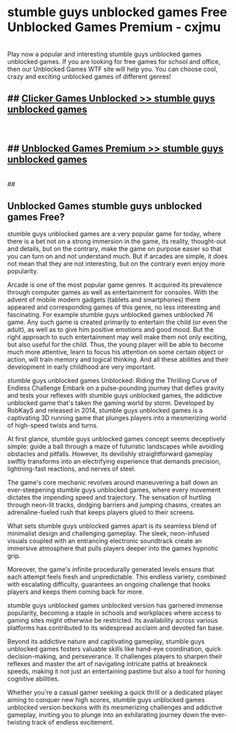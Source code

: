 # stumble guys unblocked games  Free Unblocked Games Premium - cxjmu <br>
<br>
Play now a popular and interesting stumble guys unblocked games unblocked games. If you are looking for free games for school and office, then our Unblocked Games WTF site will help you. You can choose cool, crazy and exciting unblocked games of different genres!


## ##  [Clicker Games Unblocked >> stumble guys unblocked games](http://freeplayer.one?title=stumble_guys_unblocked_games&ref=UGames)
  <br>

##  ## [Unblocked Games Premium >> stumble guys unblocked games](http://freeplayer.one?title=stumble_guys_unblocked_games&ref=UGames)
  <br>
  ##



## Unblocked Games stumble guys unblocked games Free?

stumble guys unblocked games are a very popular game for today, where there is a bet not on a strong immersion in the game, its reality, thought-out and details, but on the contrary, make the game on purpose easier so that you can turn on and not understand much. But if arcades are simple, it does not mean that they are not interesting, but on the contrary even enjoy more popularity.

Arcade is one of the most popular game genres. It acquired its prevalence through computer games as well as entertainment for consoles. With the advent of mobile modern gadgets (tablets and smartphones) there appeared and corresponding games of this genre, no less interesting and fascinating. For example stumble guys unblocked games unblocked 76 game. Any such game is created primarily to entertain the child (or even the adult), as well as to give him positive emotions and good mood. But the right approach to such entertainment may well make them not only exciting, but also useful for the child. Thus, the young player will be able to become much more attentive, learn to focus his attention on some certain object or action, will train memory and logical thinking. And all these abilities and their development in early childhood are very important.

stumble guys unblocked games Unblocked: Riding the Thrilling Curve of Endless Challenge
Embark on a pulse-pounding journey that defies gravity and tests your reflexes with stumble guys unblocked games, the addictive unblocked game that's taken the gaming world by storm. Developed by RobKayS and released in 2014, stumble guys unblocked games is a captivating 3D running game that plunges players into a mesmerizing world of high-speed twists and turns.

At first glance, stumble guys unblocked games concept seems deceptively simple: guide a ball through a maze of futuristic landscapes while avoiding obstacles and pitfalls. However, its devilishly straightforward gameplay swiftly transforms into an electrifying experience that demands precision, lightning-fast reactions, and nerves of steel.

The game's core mechanic revolves around maneuvering a ball down an ever-steepening stumble guys unblocked games, where every movement dictates the impending speed and trajectory. The sensation of hurtling through neon-lit tracks, dodging barriers and jumping chasms, creates an adrenaline-fueled rush that keeps players glued to their screens.

What sets stumble guys unblocked games apart is its seamless blend of minimalist design and challenging gameplay. The sleek, neon-infused visuals coupled with an entrancing electronic soundtrack create an immersive atmosphere that pulls players deeper into the games hypnotic grip.

Moreover, the game's infinite procedurally generated levels ensure that each attempt feels fresh and unpredictable. This endless variety, combined with escalating difficulty, guarantees an ongoing challenge that hooks players and keeps them coming back for more.

stumble guys unblocked games unblocked version has garnered immense popularity, becoming a staple in schools and workplaces where access to gaming sites might otherwise be restricted. Its availability across various platforms has contributed to its widespread acclaim and devoted fan base.

Beyond its addictive nature and captivating gameplay, stumble guys unblocked games fosters valuable skills like hand-eye coordination, quick decision-making, and perseverance. It challenges players to sharpen their reflexes and master the art of navigating intricate paths at breakneck speeds, making it not just an entertaining pastime but also a tool for honing cognitive abilities.

Whether you're a casual gamer seeking a quick thrill or a dedicated player aiming to conquer new high scores, stumble guys unblocked games unblocked version beckons with its mesmerizing challenges and addictive gameplay, inviting you to plunge into an exhilarating journey down the ever-twisting track of endless excitement.